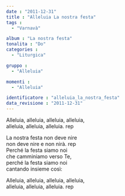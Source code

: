 ```yaml
---
date : "2011-12-31"
title : "Alleluia La nostra festa"
tags : 
  - "Varnavà"

album : "La nostra festa"
tonalita : "Do"
categories : 
  - "Liturgica"

gruppo : 
  - "Alleluia"

momenti : 
  - "Alleluia"

identificatore : "alleluia_la_nostra_festa"
data_revisione : "2011-12-31"
---
```

  
  
Alleluia, alleluia, alleluia, alleluia,  
alleluia, alleluia, alleluia. rep  
  
  
La nostra festa non deve nire  
non deve nire e non nirà. rep  
Perché la festa siamo noi  
che camminiamo verso Te,   
perché la festa siamo noi  
cantando insieme così:  
  
  
Alleluia, alleluia, alleluia, alleluia,  
alleluia, alleluia, alleluia. rep  
  
  
  
